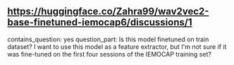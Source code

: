 ## https://huggingface.co/Zahra99/wav2vec2-base-finetuned-iemocap6/discussions/1

contains_question: yes
question_part: Is this model finetuned on train dataset? I want to use this model as a feature extractor, but I'm not sure if it was fine-tuned on the first four sessions of the IEMOCAP training set?